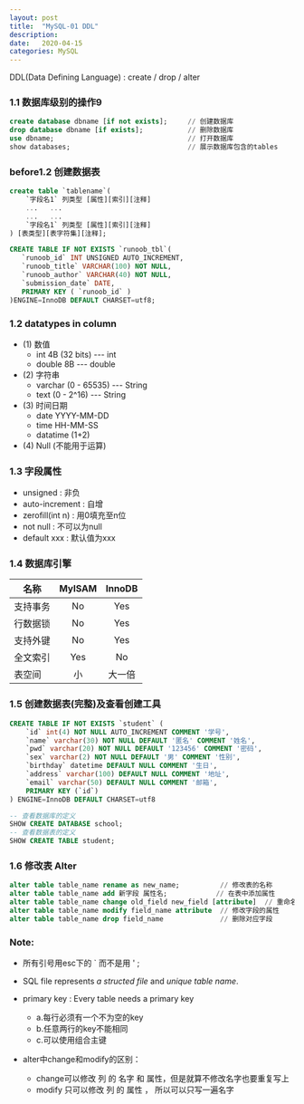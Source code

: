 ```yaml
---
layout: post
title:  "MySQL-01 DDL"
description: 
date:   2020-04-15
categories: MySQL
---
```

DDL(Data Defining Language) : create / drop / alter

### 1.1 数据库级别的操作9

```sql
create database dbname [if not exists];     // 创建数据库
drop database dbname [if exists];           // 删除数据库
use dbname;                                 // 打开数据库
show databases;                             // 展示数据库包含的tables
```

### before1.2 创建数据表

```sql
create table `tablename`(
    `字段名1` 列类型 [属性][索引][注释]
    ...   ...
    ...   ...
    `字段名1` 列类型 [属性][索引][注释]
) [表类型][表字符集][注释];

CREATE TABLE IF NOT EXISTS `runoob_tbl`(
   `runoob_id` INT UNSIGNED AUTO_INCREMENT,
   `runoob_title` VARCHAR(100) NOT NULL,
   `runoob_author` VARCHAR(40) NOT NULL,
   `submission_date` DATE,
   PRIMARY KEY ( `runoob_id` )
)ENGINE=InnoDB DEFAULT CHARSET=utf8;
```

### 1.2 datatypes in column

- (1) 数值
    - int 4B (32 bits)  --- int
    - double 8B         --- double 
- (2) 字符串
    - varchar (0 - 65535) --- String
    - text    (0 - 2^16)  --- String
- (3) 时间日期
    - date YYYY-MM-DD
    - time HH-MM-SS
    - datatime (1+2)
- (4) Null (不能用于运算)


### 1.3 字段属性

- unsigned : 非负
- auto-increment : 自增
- zerofill(int n) : 用0填充至n位
- not null : 不可以为null
- default xxx : 默认值为xxx

### 1.4 数据库引擎

|   名称  | MyISAM | InnoDB |
|---------|:------:|:------:|
| 支持事务 |   No   |   Yes  |
| 行数据锁 |   No   |   Yes  |
| 支持外键 |   No   |   Yes  |
| 全文索引 |   Yes  |    No  |
| 表空间   |   小   |  大一倍 |

### 1.5 创建数据表(完整)及查看创建工具

```sql
CREATE TABLE IF NOT EXISTS `student` (
    `id` int(4) NOT NULL AUTO_INCREMENT COMMENT '学号',
    `name` varchar(30) NOT NULL DEFAULT '匿名' COMMENT '姓名',
    `pwd` varchar(20) NOT NULL DEFAULT '123456' COMMENT '密码',
    `sex` varchar(2) NOT NULL DEFAULT '男' COMMENT '性别',
    `birthday` datetime DEFAULT NULL COMMENT '生日',
    `address` varchar(100) DEFAULT NULL COMMENT '地址',
    `email` varchar(50) DEFAULT NULL COMMENT '邮箱',
    PRIMARY KEY (`id`)
) ENGINE=InnoDB DEFAULT CHARSET=utf8

-- 查看数据库的定义
SHOW CREATE DATABASE school;
-- 查看数据表的定义
SHOW CREATE TABLE student;
```

### 1.6 修改表 Alter

```sql
alter table table_name rename as new_name;          // 修改表的名称
alter table table_name add 新字段 属性名;            // 在表中添加属性
alter table table_name change old_field new_field [attribute]  // 重命名字段
alter table table_name modify field_name attribute  // 修改字段的属性
alter table table_name drop field_name              // 删除对应字段
```

### Note:

- 所有引号用esc下的 ` 而不是用 ' ;
- SQL file represents _a structed file_ and _unique table name_.
- primary key : Every table needs a primary key

    - a.每行必须有一个不为空的key
    - b.任意两行的key不能相同
    - c.可以使用组合主键

- alter中change和modify的区别：
    - change可以修改 列 的 名字 和 属性，但是就算不修改名字也要重复写上
    - modify 只可以修改 列 的 属性 ， 所以可以只写一遍名字